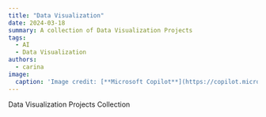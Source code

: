 ```yaml
---
title: "Data Visualization"
date: 2024-03-18
summary: A collection of Data Visualization Projects
tags: 
  - AI
  - Data Visualization
authors:
  - carina
image:
  caption: 'Image credit: [**Microsoft Copilot**](https://copilot.microsoft.com/)'
---
```


Data Visualization Projects Collection
